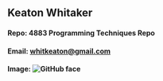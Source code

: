 ## Keaton Whitaker
#### Repo: 4883 Programming Techniques Repo
#### Email: whitkeaton@gmail.com 
#### Image: ![GitHub face](https://user-images.githubusercontent.com/17257180/187343225-e10f606b-ef79-4e0b-9eba-69316ce49b61.jpg)
